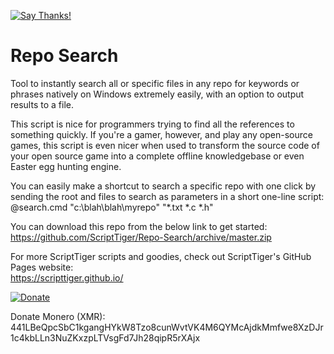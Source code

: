 [![Say Thanks!](https://img.shields.io/badge/Say%20Thanks-!-1EAEDB.svg)](https://docs.google.com/forms/d/e/1FAIpQLSfBEe5B_zo69OBk19l3hzvBmz3cOV6ol1ufjh0ER1q3-xd2Rg/viewform)

# Repo Search
Tool to instantly search all or specific files in any repo for keywords or phrases natively on Windows extremely easily, with an option to output results to a file.

This script is nice for programmers trying to find all the references to something quickly. If you're a gamer, however, and play any open-source games, this script is even nicer when used to transform the source code of your open source game into a complete offline knowledgebase or even Easter egg hunting engine.

You can easily make a shortcut to search a specific repo with one click by sending the root and files to search as parameters in a short one-line script:  
    @search.cmd "c:\blah\blah\myrepo" "*.txt *.c *.h"

You can download this repo from the below link to get started:  
https://github.com/ScriptTiger/Repo-Search/archive/master.zip

For more ScriptTiger scripts and goodies, check out ScriptTiger's GitHub Pages website:  
https://scripttiger.github.io/

[![Donate](https://www.paypalobjects.com/en_US/i/btn/btn_donateCC_LG.gif)](https://www.paypal.com/cgi-bin/webscr?cmd=_s-xclick&hosted_button_id=MZ4FH4G5XHGZ4)

Donate Monero (XMR): 441LBeQpcSbC1kgangHYkW8Tzo8cunWvtVK4M6QYMcAjdkMmfwe8XzDJr1c4kbLLn3NuZKxzpLTVsgFd7Jh28qipR5rXAjx
